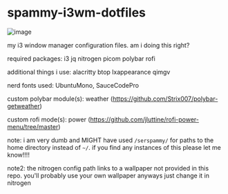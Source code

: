 # spammy-i3wm-dotfiles
![image](https://github.com/user-attachments/assets/ef361a76-94ed-42b3-a72d-b27ea8c0b7ae)

my i3 window manager configuration files. am i doing this right?

required packages: i3 jq nitrogen picom polybar rofi

additional things i use: alacritty btop lxappearance qimgv

nerd fonts used: UbuntuMono, SauceCodePro

custom polybar module(s): weather (https://github.com/Strix007/polybar-getweather)

custom rofi mode(s): power (https://github.com/jluttine/rofi-power-menu/tree/master)


note: i am very dumb and MIGHT have used `/serspammy/` for paths to the home directory instead of `~/`. if you find any instances of this please let me know!!!!

note2: the nitrogen config path links to a wallpaper not provided in this repo. you'll probably use your own wallpaper anyways just change it in nitrogen
